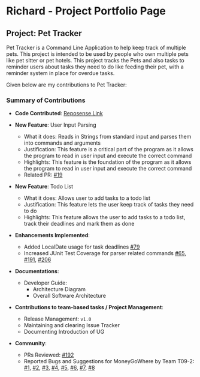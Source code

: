 # Richard - Project Portfolio Page

## Project: Pet Tracker

Pet Tracker is a Command Line Application to help keep track of multiple pets.
This project is intended to be used by people who own multiple pets like pet sitter or pet hotels.
This project tracks the Pets and also tasks to reminder users about tasks they need to do like feeding their pet,
with a reminder system in place for overdue tasks.

Given below are my contributions to Pet Tracker:

### Summary of Contributions
* **Code Contributed**: [Reposense Link](https://nus-cs2113-ay2223s2.github.io/tp-dashboard/?search=&sort=groupTitle&sortWithin=title&timeframe=commit&mergegroup=&groupSelect=groupByRepos&breakdown=true&checkedFileTypes=docs~functional-code~test-code~other&since=2023-02-17&tabOpen=true&tabType=authorship&tabAuthor=SpawnageLoong&tabRepo=AY2223S2-CS2113-T11-3%2Ftp%5Bmaster%5D&authorshipIsMergeGroup=false&authorshipFileTypes=docs~functional-code~test-code&authorshipIsBinaryFileTypeChecked=false&authorshipIsIgnoredFilesChecked=false)


* **New Feature**: User Input Parsing
    * What it does: Reads in Strings from standard input and parses them into commands and arguments
    * Justification: This feature is a critical part of the program as it allows the program to read in user input and
      execute the correct command
    * Highlights: This feature is the foundation of the program as it allows the program to read in user input and execute
      the correct command
    * Related PR:   [\#19](https://github.com/AY2223S2-CS2113-T11-3/tp/pull/19)

<div style="page-break-after: always;"></div>

* **New Feature**: Todo List
    * What it does: Allows user to add tasks to a todo list
    * Justification: This feature lets the user keep track of tasks they need to do
    * Highlights: This feature allows the user to add tasks to a todo list, track their deadlines and mark them as done


* **Enhancements Implemented**:
    * Added LocalDate usage for task deadlines
      [\#79](https://github.com/AY2223S2-CS2113-T11-3/tp/pull/79)
    * Increased JUnit Test Coverage for parser related commands
      [\#65](https://github.com/AY2223S2-CS2113-T11-3/tp/pull/65),
      [\#191](https://github.com/AY2223S2-CS2113-T11-3/tp/pull/191),
      [\#206](https://github.com/AY2223S2-CS2113-T11-3/tp/pull/206)

* **Documentations**:
    * Developer Guide:
        * Architecture Diagram
        * Overall Software Architecture


* **Contributions to team-based tasks / Project Management**:
    * Release Management: `v1.0`
    * Maintaining and clearing Issue Tracker
    * Documenting Introduction of UG


* **Community**:
    * PRs Reviewed: [\#192](https://github.com/AY2223S2-CS2113-T11-3/tp/pull/192)
    * Reported Bugs and Suggestions for MoneyGoWhere by Team T09-2:
      [\#1](https://github.com/SpawnageLoong/ped/issues/1),
      [\#2](https://github.com/SpawnageLoong/ped/issues/2),
      [\#3](https://github.com/SpawnageLoong/ped/issues/3),
      [\#4](https://github.com/SpawnageLoong/ped/issues/4),
      [\#5](https://github.com/SpawnageLoong/ped/issues/5),
      [\#6](https://github.com/SpawnageLoong/ped/issues/6),
      [\#7](https://github.com/SpawnageLoong/ped/issues/7),
      [\#8](https://github.com/SpawnageLoong/ped/issues/8)
